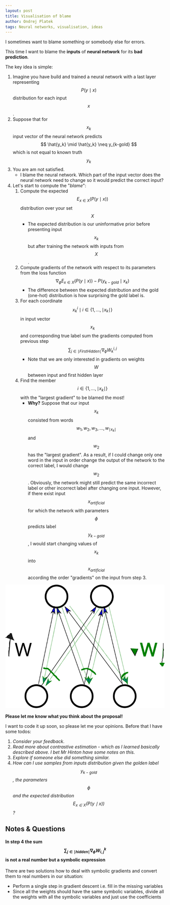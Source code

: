 ```yaml
---
layout: post
title: Visualisation of blame 
author: Ondrej Platek
tags: Neural networks, visualisation, ideas
---
```


I sometimes want to blame something or somebody else for errors.

This time I want to blame the **inputs** of **neural network** for its **bad prediction**.

The key idea is simple:

1. Imagine you have build and trained a neural network with a last layer representing $$ P(y \mid x) $$ distribution for each input $$ x $$. 
2. Suppose that for $$ x_k $$ input vector of the neural network predicts $$ \hat{y_k} \mid \hat{y_k} \neq y_{k-gold} $$ which is not equal to known truth $$ y_k $$
3. You are am not satisfied. 
    - I blame the neural network. Which part of the input vector does the neural network need to change so it would predict the correct input?
4. Let's start to compute the "*blame*":
    1. Compute the expected $$ E_{x \in X}(P(y \mid x)) $$ distribution over your set $$ X $$
        - The expected distribution is our uninformative prior  before presenting input $$ x_k $$ but after training the network with inputs from $$ X $$.
    2. Compute gradients of the network with respect to its parameters from the loss function $$ \nabla_{\phi} E_{x \in X}(P(y \mid x)) - P(y_{k-gold} \mid x_k) $$ 
        - The difference between the expected distribution and the gold (one-hot) distribution is how surprising the gold label is.
    3. For each coordinate $$ x^i_k \mid i \in \{1, ..., \mid x_k \mid \} $$ in input vector $$ x_k $$ and corresponding true label sum the gradients computed from previous step $$ \sum_{j \in \mid FirstHidden \mid}{\nabla_{\phi} W^{i,j}_k} $$
        - Note that we are only interested in gradients on weights $$ W $$ between input and first hidden layer 
    4. Find the member $$ i \in \{1, ..., \mid x_k \mid \} $$ with the "largest gradient" to be blamed the most!
        - **Why?** Suppose that our input $$ x_k $$ consisted from words $$ w_1, w_2, w_3, ..., w_{\mid x_k \mid} $$ and $$ w_2 $$ has the "largest gradient". As a result, if I could change only one word in the input in order change the output of the network to the correct label, I would change $$ w_2 $$. Obviously, the network might still predict the same incorrect label or other incorrect label after changing one input. However, if there exist input $$ x_{artificial} $$ for which the network with parameters $$ \phi $$ predicts label $$ y_{k-gold} $$, I would start changing values of $$ x_k $$ into $$ x_{artificial} $$ according the order "gradients" on the input from step 3.


![Illustration of gradients sums on the first layer](/downloads/input-first-layer.svg)

**Please let me know what you think about the proposal!**

I want to code it up soon, so please let me your opinions.
Before that I have some todos: 

1. *Consider your feedback.*
2. *Read more about contrastive estimation - which as I learned basically described above. I bet Mr Hinton have some notes on this.*
3. *Explore if someone else did something similar.*
4. *How can I use samples from inputs distribution given the golden label $$ y_{k-gold} $$, the parameters $$ \phi $$ and the expected distribution $$ E_{x \in X}(P(y \mid x)) $$?*

Notes & Questions
-----------------

#### In step 4 the sum $$ \sum_{j \in \mid hidden \mid}{\nabla_{\phi} W^k_{i,j}} $$ is not a real number but a symbolic expression 
There are two solutions how to deal with symbolic gradients and convert them to real numbers in our situation:

- Perform a single step in gradient descent i.e. fill in the missing variables
- Since all the weights should have the same symbolic variables, divide all the weights with all the symbolic variables and just use the coefficients
